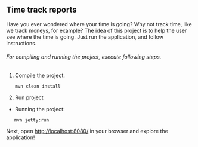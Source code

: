## Time track reports  
   
Have you ever wondered where your time is going? Why not track time, like we track moneys, for example?
The idea of this project is to help the user see where the time is going. Just run the application, and follow instructions.

###### For compiling and running the project, execute following steps.

1. Compile the project.
    ```shell
    mvn clean install
    ```

2. Run project
 * Running the project: 
  ```shell
     mvn jetty:run
 ```
Next, open [http://localhost:8080/](http://localhost:8080/) in your browser and explore the application!

